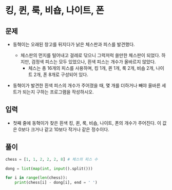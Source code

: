 # 킹, 퀸, 룩, 비숍, 나이트, 폰

## 문제
- 동혁이는 오래된 창고를 뒤지다가 낡은 체스판과 피스를 발견했다.
  - 체스판의 먼지를 털어내고 걸레로 닦으니 그럭저럭 쓸만한 체스판이 되었다. 하지만, 검정색 피스는 모두 있었으나, 흰색 피스는 개수가 올바르지 않았다.
    - 체스는 총 16개의 피스를 사용하며, 킹 1개, 퀸 1개, 룩 2개, 비숍 2개, 나이트 2개, 폰 8개로 구성되어 있다.

- 동혁이가 발견한 흰색 피스의 개수가 주어졌을 때, 몇 개를 더하거나 빼야 올바른 세트가 되는지 구하는 프로그램을 작성하시오.

## 입력
- 첫째 줄에 동혁이가 찾은 흰색 킹, 퀸, 룩, 비숍, 나이트, 폰의 개수가 주어진다. 이 값은 0보다 크거나 같고 10보다 작거나 같은 정수이다.

## 풀이

``` Python
chess = [1, 1, 2, 2, 2, 8] # 체스의 피스 수

dong = list(map(int, input().split()))

for i in range(len(chess)):
    print(chess[i] - dong[i], end = ' ')
```
            
    
        
    
    
    


